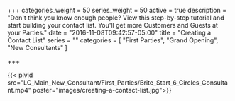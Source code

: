 +++
categories_weight = 50
series_weight = 50
active = true
description = "Don't think you know enough people? View this step-by-step tutorial and start building your contact list. You'll get more Customers and Guests at your Parties."
date = "2016-11-08T09:42:57-05:00"
title = "Creating a Contact List"
series = ""
categories = [
  "First Parties",
  "Grand Opening",
  "New Consultants"
]

+++

{{< plvid src="LC_Main_New_Consultant/First_Parties/Brite_Start_6_Circles_Consultant.mp4" poster="images/creating-a-contact-list.jpg">}}

